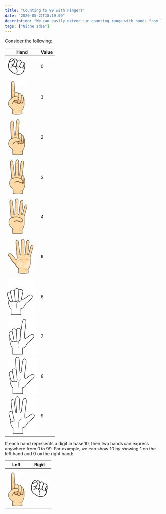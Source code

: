 ```yaml
---
title: "Counting to 99 with Fingers"
date: "2020-05-24T18:19:00"
description: "We can easily extend our counting range with hands from 10 to 99 with a relatively small learning curve."
tags: ["Niche Idea"]
---
```


Consider the following:

| Hand              | Value |
| ----------------- | ----- |
| ![Zero](./0.png)  | 0     |
| ![One](./1.jpg)   | 1     |
| ![Two](./2.jpg)   | 2     |
| ![Three](./3.jpg) | 3     |
| ![Four](./4.jpg)  | 4     |
| ![Five](./5.jpg)  | 5     |
| ![Six](./6.png)   | 6     |
| ![Seven](./7.png) | 7     |
| ![Eight](./8.png) | 8     |
| ![Nine](./9.png)  | 9     |

If each hand represents a digit in base $10$, then two hands can express anywhere from $0$ to $99$. For example, we can show $10$ by showing $1$ on the left hand and $0$ on the right hand:

| Left            | Right            |
| --------------- | ---------------- |
| ![One](./1.jpg) | ![Zero](./0.png) |
